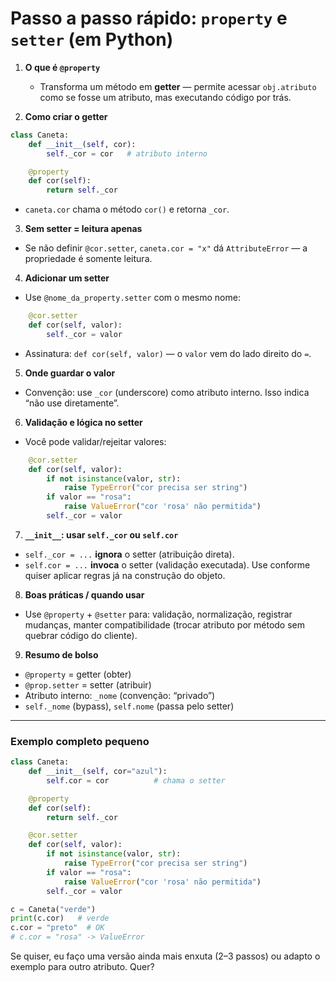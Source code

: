 # Passo a passo rápido: `property` e `setter` (em Python)

1. **O que é `@property`**

   * Transforma um método em **getter** — permite acessar `obj.atributo` como se fosse um atributo, mas executando código por trás.

2. **Como criar o getter**

```python
class Caneta:
    def __init__(self, cor):
        self._cor = cor   # atributo interno

    @property
    def cor(self):
        return self._cor
```

* `caneta.cor` chama o método `cor()` e retorna `_cor`.

3. **Sem setter = leitura apenas**

* Se não definir `@cor.setter`, `caneta.cor = "x"` dá `AttributeError` — a propriedade é somente leitura.

4. **Adicionar um setter**

* Use `@nome_da_property.setter` com o mesmo nome:

```python
    @cor.setter
    def cor(self, valor):
        self._cor = valor
```

* Assinatura: `def cor(self, valor)` — o `valor` vem do lado direito do `=`.

5. **Onde guardar o valor**

* Convenção: use `_cor` (underscore) como atributo interno. Isso indica “não use diretamente”.

6. **Validação e lógica no setter**

* Você pode validar/rejeitar valores:

```python
    @cor.setter
    def cor(self, valor):
        if not isinstance(valor, str):
            raise TypeError("cor precisa ser string")
        if valor == "rosa":
            raise ValueError("cor 'rosa' não permitida")
        self._cor = valor
```

7. **`__init__`: usar `self._cor` ou `self.cor`**

* `self._cor = ...` **ignora** o setter (atribuição direta).
* `self.cor = ...` **invoca** o setter (validação executada). Use conforme quiser aplicar regras já na construção do objeto.

8. **Boas práticas / quando usar**

* Use `@property` + `@setter` para: validação, normalização, registrar mudanças, manter compatibilidade (trocar atributo por método sem quebrar código do cliente).

9. **Resumo de bolso**

* `@property` = getter (obter)
* `@prop.setter` = setter (atribuir)
* Atributo interno: `_nome` (convenção: “privado”)
* `self._nome` (bypass), `self.nome` (passa pelo setter)

---

### Exemplo completo pequeno

```python
class Caneta:
    def __init__(self, cor="azul"):
        self.cor = cor          # chama o setter

    @property
    def cor(self):
        return self._cor

    @cor.setter
    def cor(self, valor):
        if not isinstance(valor, str):
            raise TypeError("cor precisa ser string")
        if valor == "rosa":
            raise ValueError("cor 'rosa' não permitida")
        self._cor = valor

c = Caneta("verde")
print(c.cor)   # verde
c.cor = "preto"  # OK
# c.cor = "rosa" -> ValueError
```

Se quiser, eu faço uma versão ainda mais enxuta (2–3 passos) ou adapto o exemplo para outro atributo. Quer?
